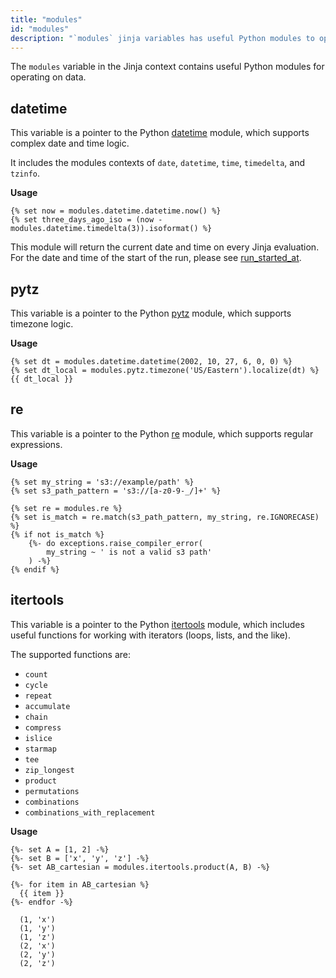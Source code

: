 ```yaml
---
title: "modules"
id: "modules"
description: "`modules` jinja variables has useful Python modules to operate data."
---
```


The `modules` variable in the Jinja context contains useful Python modules for operating on data.

## datetime
This variable is a pointer to the Python [datetime](https://docs.python.org/3/library/datetime.html) module, which supports complex date and time logic.

It includes the modules contexts of `date`, `datetime`, `time`, `timedelta`, and `tzinfo`.

**Usage**

```
{% set now = modules.datetime.datetime.now() %}
{% set three_days_ago_iso = (now - modules.datetime.timedelta(3)).isoformat() %}
```
This module will return the current date and time on every Jinja evaluation. 
For the date and time of the start of the run, please see
[run_started_at](run_started_at).

## pytz
This variable is a pointer to the Python [pytz](https://pypi.org/project/pytz/) module, which supports timezone logic.

**Usage**

```
{% set dt = modules.datetime.datetime(2002, 10, 27, 6, 0, 0) %}
{% set dt_local = modules.pytz.timezone('US/Eastern').localize(dt) %}
{{ dt_local }}
```

## re
This variable is a pointer to the Python [re](https://docs.python.org/3/library/re.html) module, which supports regular expressions.

**Usage**

```
{% set my_string = 's3://example/path' %}
{% set s3_path_pattern = 's3://[a-z0-9-_/]+' %}

{% set re = modules.re %}
{% set is_match = re.match(s3_path_pattern, my_string, re.IGNORECASE) %}
{% if not is_match %}
    {%- do exceptions.raise_compiler_error(
        my_string ~ ' is not a valid s3 path'
    ) -%}
{% endif %}
```

<VersionBlock firstVersion="1.2">

## itertools
This variable is a pointer to the Python [itertools](https://docs.python.org/3/library/itertools.html) module, which includes useful functions for working with iterators (loops, lists, and the like).

The supported functions are:
- `count`
- `cycle`
- `repeat`
- `accumulate`
- `chain`
- `compress`
- `islice`
- `starmap`
- `tee`
- `zip_longest`
- `product`
- `permutations`
- `combinations`
- `combinations_with_replacement`

**Usage**

```
{%- set A = [1, 2] -%}
{%- set B = ['x', 'y', 'z'] -%}
{%- set AB_cartesian = modules.itertools.product(A, B) -%}

{%- for item in AB_cartesian %}
  {{ item }}
{%- endfor -%}
```
```
  (1, 'x')
  (1, 'y')
  (1, 'z')
  (2, 'x')
  (2, 'y')
  (2, 'z')
```

</VersionBlock>
